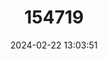 ---
title: "154719"
category: "Paracheilinus togeanensis"
draft: false
date: 2024-02-22 13:03:51
languages:
  English: ["Togean Flasher Wrasse"]
---